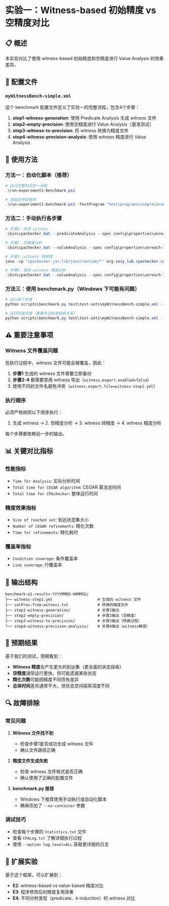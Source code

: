 # 实验一：Witness-based 初始精度 vs 空精度对比

## 📋 概述

本实验对比了使用 witness-based 初始精度和空精度进行 Value Analysis 的效果差异。

## 🔧 配置文件

### `myWitnessBench-simple.xml`

这个 benchmark 配置文件定义了实验一的完整流程，包含4个步骤：

1. **step1-witness-generation**: 使用 Predicate Analysis 生成 witness 文件
2. **step2-empty-precision**: 使用空精度进行 Value Analysis（基准测试）
3. **step3-witness-to-precision**: 将 witness 转换为精度文件
4. **step4-witness-precision-analysis**: 使用 witness 精度进行 Value Analysis

## 🚀 使用方法

### 方法一：自动化脚本（推荐）

```powershell
# 运行完整的实验一流程
.\run-experiment1-benchmark.ps1

# 或指定特定程序
.\run-experiment1-benchmark.ps1 -TestProgram "test\programs\simple\branching.c"
```

### 方法二：手动执行各步骤

```powershell
# 步骤1：生成 witness
.\bin\cpachecker.bat --predicateAnalysis --spec config\properties\unreach-label.prp --option witness.export.file=witness-step1.yml test\programs\simple\loop1.c

# 步骤2：空精度分析
.\bin\cpachecker.bat --valueAnalysis --spec config\properties\unreach-label.prp --option witness.export.enabled=false test\programs\simple\loop1.c

# 步骤3：witness 转精度
java -cp "cpachecker.jar;lib/java/runtime/*" org.sosy_lab.cpachecker.cmdline.CPAMain --config config/valueAnalysis.properties --option cpa.value.initialWitnessPrecisionFile=witness-step1.yml --option cpa.value.precisionFile=valPrec-from-witness.txt --option witness.export.enabled=false test\programs\simple\loop1.c

# 步骤4：使用 witness 精度分析
.\bin\cpachecker.bat --valueAnalysis --spec config\properties\unreach-label.prp --option cpa.value.precisionFile=valPrec-from-witness.txt --option witness.export.enabled=false test\programs\simple\loop1.c
```

### 方法三：使用 benchmark.py（Windows 下可能有问题）

```powershell
# 运行单个步骤
python scripts\benchmark.py test\test-sets\myWitnessBench-simple.xml --no-container --rundefinition step1-witness-generation

# 运行所有步骤（需要手动处理依赖关系）
python scripts\benchmark.py test\test-sets\myWitnessBench-simple.xml --no-container
```

## ⚠️ 重要注意事项

### Witness 文件覆盖问题

在执行过程中，witness 文件可能会被覆盖，因此：

1. **步骤1** 生成的 witness 文件需要立即备份
2. **步骤2-4** 都需要禁用 witness 导出（`witness.export.enabled=false`）
3. 使用不同的文件名避免冲突（`witness.export.file=witness-step1.yml`）

### 执行顺序

必须严格按照以下顺序执行：
1. 生成 witness → 2. 空精度分析 → 3. witness 转精度 → 4. witness 精度分析

每个步骤都依赖前一步的输出。

## 📊 关键对比指标

### 性能指标
- `Time for Analysis`: 实际分析时间
- `Total time for CEGAR algorithm`: CEGAR 算法总时间
- `Total time for CPAchecker`: 整体运行时间

### 精度效果指标
- `Size of reached set`: 到达状态集大小
- `Number of CEGAR refinements`: 精化次数
- `Time for refinements`: 精化耗时

### 覆盖率指标
- `Condition coverage`: 条件覆盖率
- `Line coverage`: 行覆盖率

## 📁 输出结构

```
benchmark-e1-results-YYYYMMDD-HHMMSS/
├── witness-step1.yml                    # 生成的 witness 文件
├── valPrec-from-witness.txt             # 转换的精度文件
├── step1-witness-generation/            # 步骤1输出
├── step2-empty-precision/               # 步骤2输出（空精度）
├── step3-witness-to-precision/          # 步骤3输出（转换过程）
└── step4-witness-precision-analysis/    # 步骤4输出（witness精度）
```

## 🎯 预期结果

基于我们的测试，预期看到：

- **Witness 精度**会产生更大的到达集（更全面的状态探索）
- **空精度**通常运行更快，但可能遗漏某些状态
- **精化次数**可能因精度不同而有差异
- **总体时间**差异通常不大，但状态空间探索深度不同

## 🔍 故障排除

### 常见问题

1. **Witness 文件找不到**
   - 检查步骤1是否成功生成 witness 文件
   - 确认文件路径正确

2. **精度文件生成失败**
   - 检查 witness 文件格式是否正确
   - 确认使用了正确的配置文件

3. **benchmark.py 报错**
   - Windows 下推荐使用手动执行或自动化脚本
   - 确保添加了 `--no-container` 参数

### 调试技巧

- 检查每个步骤的 `Statistics.txt` 文件
- 查看 `CPALog.txt` 了解详细执行过程
- 使用 `--option log.level=ALL` 获取更详细的日志

## 📝 扩展实验

基于这个框架，可以扩展到：

- **E2**: witness-based vs value-based 精度对比
- **E3**: 程序修改后的精度复用效果
- **E4**: 不同分析类型（predicate、k-induction）的 witness 对比




